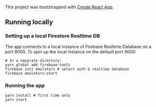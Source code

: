 This project was bootstrapped with [Create React App](https://github.com/facebook/create-react-app).

## Running locally

### Setting up a local Firestore Realtime DB
The app connects to a local instance of Firebase Realtime Database on a port 9000.
To spin up the local instance on the default port 9000:

```
# In a separate directory:
yarn global add firebase-tools
firebase init emulators # select auth & realtime database
firebase emulators:start
```

### Running the app
```
yarn install # first time only
yarn start
```
